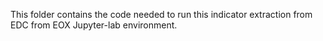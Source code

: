 This folder contains the code needed to run this indicator extraction from EDC from EOX Jupyter-lab environment.

